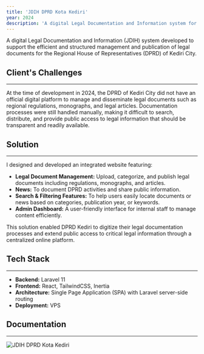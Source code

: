 ```yaml
---
title: 'JDIH DPRD Kota Kediri'
year: 2024
description: 'A digital Legal Documentation and Information system for DPRD of Kediri City'
---
```


A digital Legal Documentation and Information (JDIH) system  developed to support the efficient and structured management and publication of legal documents for the Regional House of Representatives (DPRD) of Kediri City.

## Client's Challenges
---
At the time of development in 2024, the DPRD of Kediri City did not have an official digital platform to manage and disseminate legal documents such as regional regulations, monographs, and legal articles. Documentation processes were still handled manually, making it difficult to search, distribute, and provide public access to legal information that should be transparent and readily available.

## Solution
---
I designed and developed an integrated website featuring:
- **Legal Document Management:** Upload, categorize, and publish legal documents including regulations, monographs, and articles.
- **News:** To document DPRD activities and share public information.
- **Search & Filtering Features:** To help users easily locate documents or news based on categories, publication year, or keywords.
- **Admin Dashboard:** A user-friendly interface for internal staff to manage content efficiently.
  
This solution enabled DPRD Kediri to digitize their legal documentation processes and extend public access to critical legal information through a centralized online platform.

## Tech Stack
---
- **Backend:** Laravel 11
- **Frontend:** React, TailwindCSS, Inertia
- **Architecture:**  Single Page Application (SPA) with Laravel server-side routing
- **Deployment:** VPS

## Documentation
---
<div class="grid grid-cols-1 lg:grid-cols-3 gap-2">
    <img src="/assets/images/jdih-dprd-kota-kediri.webp" alt="JDIH DPRD Kota Kediri" class="rounded-xs">
</div>